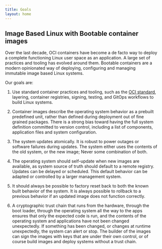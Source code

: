 ```yaml
---
title: Goals
layout: home
---
```


## Image Based Linux with Bootable container images

Over the last decade, OCI containers have become a de facto way to deploy a complete functioning Linux user space as an application.
A large set of practices and tooling has evolved around them.
Bootable containers are a modern opinionated way of deploying, configuring and managing immutable image based Linux systems.

Our goals are:

1. Use standard container practices and tooling, such as the [OCI standard](https://specs.opencontainers.org/image-spec/), layering, container registries, signing, testing, and GitOps workflows to build Linux systems.

1. Container images describe the operating system behavior as a prebuilt predefined unit, rather than defined during deployment out of fine grained packages.
There is a strong bias toward having the full system definition committed to version control, including a list of components, application files and system configuration.

1. The system updates atomically.
It is robust to power outages or software failures during updates.
The system either uses the contents of the old system, or the new image; Never some combination of both.

1. The operating system should self-update when new images are available, as system source of truth should default to a remote registry.
Updates can be delayed or scheduled.
This default behavior can be adapted or controlled by a larger management system.

1. It should always be possible to factory reset back to both the known built behavior of the system.
It is always possible to rollback to a previous behavior if an updated image does not function correctly.

1. A cryptographic trust chain that runs from the hardware, through the boot loader, through the operating system all the way to the apps ensures that only the expected code is run, and the contents of the operating system and applications have not been changed unexpectedly.
If something has been changed, or changes at runtime unexpectedly, the system can alert or stop.
The builder of the images can sign the images with keys that are under their own control, or of course build images and deploy systems without a trust chain.
